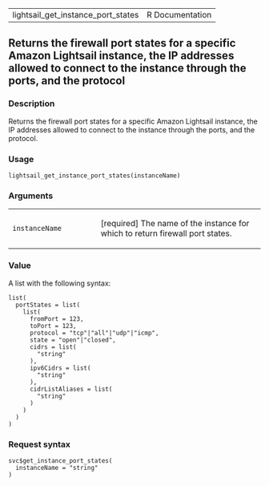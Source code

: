 <table style="width: 100%;">
<tbody>
<tr class="odd">
<td>lightsail_get_instance_port_states</td>
<td style="text-align: right;">R Documentation</td>
</tr>
</tbody>
</table>

## Returns the firewall port states for a specific Amazon Lightsail instance, the IP addresses allowed to connect to the instance through the ports, and the protocol

### Description

Returns the firewall port states for a specific Amazon Lightsail
instance, the IP addresses allowed to connect to the instance through
the ports, and the protocol.

### Usage

    lightsail_get_instance_port_states(instanceName)

### Arguments

<table>
<colgroup>
<col style="width: 35%" />
<col style="width: 65%" />
</colgroup>
<tbody>
<tr class="odd">
<td><code
id="lightsail_get_instance_port_states_:_instanceName">instanceName</code></td>
<td><p>[required] The name of the instance for which to return firewall
port states.</p></td>
</tr>
</tbody>
</table>

### Value

A list with the following syntax:

    list(
      portStates = list(
        list(
          fromPort = 123,
          toPort = 123,
          protocol = "tcp"|"all"|"udp"|"icmp",
          state = "open"|"closed",
          cidrs = list(
            "string"
          ),
          ipv6Cidrs = list(
            "string"
          ),
          cidrListAliases = list(
            "string"
          )
        )
      )
    )

### Request syntax

    svc$get_instance_port_states(
      instanceName = "string"
    )
